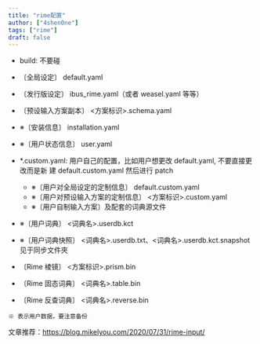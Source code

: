 ```yaml
---
title: "rime配置"
author: ["4shen0ne"]
tags: ["rime"]
draft: false
---
```


-   build: 不要碰

-   〔全局设定〕 default.yaml
-   〔发行版设定〕 ibus_rime.yaml（或者 weasel.yaml 等等）
-   〔预设输入方案副本〕 &lt;方案标识&gt;.schema.yaml
-   ※〔安装信息〕 installation.yaml
-   ※〔用户状态信息〕 user.yaml

-   \*.custom.yaml: 用户自己的配置，比如用户想更改 default.yaml, 不要直接更改而是新
    建 default.custom.yaml 然后进行 patch
    -   ※〔用户对全局设定的定制信息〕 default.custom.yaml
    -   ※〔用户对预设输入方案的定制信息〕 &lt;方案标识&gt;.custom.yaml
    -   ※〔用户自制输入方案〕及配套的词典源文件

-   ※〔用户词典〕 &lt;词典名&gt;.userdb.kct
-   ※〔用户词典快照〕 &lt;词典名&gt;.userdb.txt、&lt;词典名&gt;.userdb.kct.snapshot 见于同步文件夾

-   〔Rime 棱镜〕 &lt;方案标识&gt;.prism.bin
-   〔Rime 固态词典〕 &lt;词典名&gt;.table.bin
-   〔Rime 反查词典〕 &lt;词典名&gt;.reverse.bin

```text
※ 表示用户数据，要注意备份
```

文章推荐：<https://blog.mikelyou.com/2020/07/31/rime-input/>
